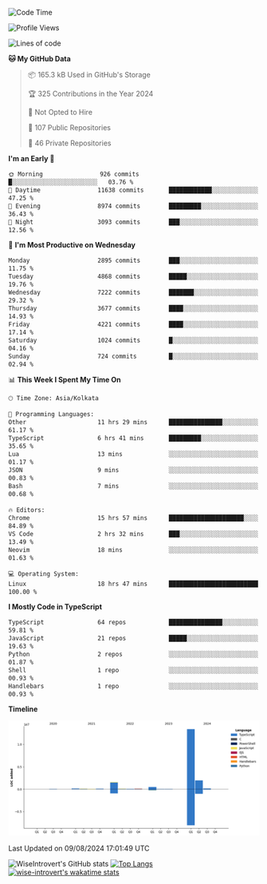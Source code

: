 <!--START_SECTION:waka-->
![Code Time](http://img.shields.io/badge/Code%20Time-1%2C510%20hrs%2057%20mins-blue)

![Profile Views](http://img.shields.io/badge/Profile%20Views-14-blue)

![Lines of code](https://img.shields.io/badge/From%20Hello%20World%20I%27ve%20Written-18.2%20million%20lines%20of%20code-blue)

**🐱 My GitHub Data** 

> 📦 165.3 kB Used in GitHub's Storage 
 > 
> 🏆 325 Contributions in the Year 2024
 > 
> 🚫 Not Opted to Hire
 > 
> 📜 107 Public Repositories 
 > 
> 🔑 46 Private Repositories 
 > 
**I'm an Early 🐤** 

```text
🌞 Morning                926 commits         █░░░░░░░░░░░░░░░░░░░░░░░░   03.76 % 
🌆 Daytime                11638 commits       ████████████░░░░░░░░░░░░░   47.25 % 
🌃 Evening                8974 commits        █████████░░░░░░░░░░░░░░░░   36.43 % 
🌙 Night                  3093 commits        ███░░░░░░░░░░░░░░░░░░░░░░   12.56 % 
```
📅 **I'm Most Productive on Wednesday** 

```text
Monday                   2895 commits        ███░░░░░░░░░░░░░░░░░░░░░░   11.75 % 
Tuesday                  4868 commits        █████░░░░░░░░░░░░░░░░░░░░   19.76 % 
Wednesday                7222 commits        ███████░░░░░░░░░░░░░░░░░░   29.32 % 
Thursday                 3677 commits        ████░░░░░░░░░░░░░░░░░░░░░   14.93 % 
Friday                   4221 commits        ████░░░░░░░░░░░░░░░░░░░░░   17.14 % 
Saturday                 1024 commits        █░░░░░░░░░░░░░░░░░░░░░░░░   04.16 % 
Sunday                   724 commits         █░░░░░░░░░░░░░░░░░░░░░░░░   02.94 % 
```


📊 **This Week I Spent My Time On** 

```text
🕑︎ Time Zone: Asia/Kolkata

💬 Programming Languages: 
Other                    11 hrs 29 mins      ███████████████░░░░░░░░░░   61.17 % 
TypeScript               6 hrs 41 mins       █████████░░░░░░░░░░░░░░░░   35.65 % 
Lua                      13 mins             ░░░░░░░░░░░░░░░░░░░░░░░░░   01.17 % 
JSON                     9 mins              ░░░░░░░░░░░░░░░░░░░░░░░░░   00.83 % 
Bash                     7 mins              ░░░░░░░░░░░░░░░░░░░░░░░░░   00.68 % 

🔥 Editors: 
Chrome                   15 hrs 57 mins      █████████████████████░░░░   84.89 % 
VS Code                  2 hrs 32 mins       ███░░░░░░░░░░░░░░░░░░░░░░   13.49 % 
Neovim                   18 mins             ░░░░░░░░░░░░░░░░░░░░░░░░░   01.63 % 

💻 Operating System: 
Linux                    18 hrs 47 mins      █████████████████████████   100.00 % 
```

**I Mostly Code in TypeScript** 

```text
TypeScript               64 repos            ███████████████░░░░░░░░░░   59.81 % 
JavaScript               21 repos            █████░░░░░░░░░░░░░░░░░░░░   19.63 % 
Python                   2 repos             ░░░░░░░░░░░░░░░░░░░░░░░░░   01.87 % 
Shell                    1 repo              ░░░░░░░░░░░░░░░░░░░░░░░░░   00.93 % 
Handlebars               1 repo              ░░░░░░░░░░░░░░░░░░░░░░░░░   00.93 % 
```



**Timeline**

![Lines of Code chart](https://raw.githubusercontent.com/wise-introvert/wise-introvert/master/assets/bar_graph.png)


 Last Updated on 09/08/2024 17:01:49 UTC
<!--END_SECTION:waka-->

![WiseIntrovert's GitHub stats](https://github-readme-stats.vercel.app/api?username=wise-introvert&count_private=true&show_icons=true)
[![Top Langs](https://github-readme-stats.vercel.app/api/top-langs/?username=wise-introvert&langs_count=10)](https://github.com/anuraghazra/github-readme-stats)
[![wise-introvert's wakatime stats](https://github-readme-stats.vercel.app/api/wakatime?username=wiseintrovert)](https://github.com/anuraghazra/github-readme-stats)
